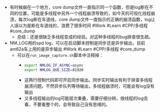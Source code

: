 - 有时候崩在一个地方，core dump文件一直指示同一个函数，但是log断在不同的位置，可能是多线程中另外一个线程崩溃导致的，如今天的可视化线程崩溃，每次log断在车道线，core dump文件一直指示的正确的崩溃函数，log让人误以为是断在车道线的，浪费了很多时间 #Work #Learn #CPP/多线程 #core_dump
	- 总结：还是很缺乏多线程变成的经验。对这种多线程的bug排查很生疏。
- NM_LOG用的spd log，可以在启动脚本控制是同步还是异步输出，目前am62a车上用的是异步输出 #Work #Learn #CPP/多线程 #core_dump
	- 可以在`run_image_capture.sh`脚本中注释掉：
		- ```sh
		  export NMLOG_IF_ASYNC=async
		  export NMLOG_QUE_SIZE=81920
		  ```
		- 这两行控制代码即可开启同步输出。同步实时输出有利于排查多线程崩溃问题。不然异步队列等待输出，多线程崩溃时，可能会有log没有输出
		- 又多线程输出的log可能层次重叠，需要仔细分辨，按线程的log去看，不要看整个的，会导致自己没有思绪的。